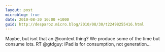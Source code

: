 ```yaml
---
layout: post
microblog: true
date: 2010-08-30 10:00 +1000
guid: http://desparoz.micro.blog/2010/08/30/t22498255416.html
---
```

Maybe, but isnt that an @context thing? We produce some of the time but consume lots. RT @gtdguy: iPad is for consumption, not generation...
